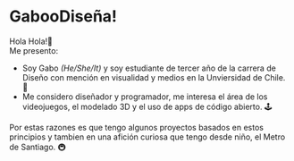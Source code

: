# GabooDiseña!
Hola Hola!👋  
Me presento:  
- Soy Gabo _(He/She/It)_ y soy estudiante de tercer año de la carrera de Diseño con mención en visualidad y medios en la Unviersidad de Chile. 📖  
- Me considero diseñador y programador, me interesa el área de los videojuegos, el modelado 3D y el uso de apps de código abierto. 🕹️  

Por estas razones es que tengo algunos proyectos basados en estos principios y tambien en una afición curiosa que tengo desde niño, el Metro de Santiago. 🚇
